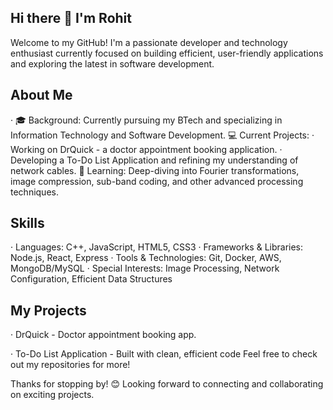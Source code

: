 ## Hi there 👋 I'm Rohit

Welcome to my GitHub! I'm a passionate developer and technology enthusiast currently focused on building efficient, user-friendly applications and exploring the latest in software development.

## About Me
· 🎓 Background: Currently pursuing my BTech and specializing in Information Technology and Software Development.
💻 Current Projects:
· Working on DrQuick - a doctor appointment booking application.
· Developing a To-Do List Application and refining my understanding of network cables.
🌱 Learning: Deep-diving into Fourier transformations, image compression, sub-band coding, and other advanced processing techniques.

## Skills
· Languages: C++, JavaScript, HTML5, CSS3
· Frameworks & Libraries: Node.js, React, Express
· Tools & Technologies: Git, Docker, AWS, MongoDB/MySQL
· Special Interests: Image Processing, Network Configuration, Efficient Data Structures

## My Projects
· DrQuick - Doctor appointment booking app.

· To-Do List Application - Built with clean, efficient code
Feel free to check out my repositories for more!

Thanks for stopping by! 😊 Looking forward to connecting and collaborating on exciting projects.


